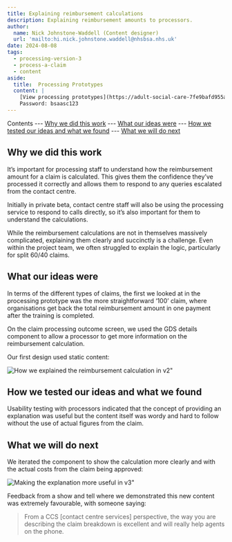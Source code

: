 ```yaml
---
title: Explaining reimbursement calculations
description: Explaining reimbursement amounts to processors.
author:
  name: Nick Johnstone-Waddell (Content designer)
  url: 'mailto:hi.nick.johnstone.waddell@nhsbsa.nhs.uk'
date: 2024-08-08
tags:
  - processing-version-3
  - process-a-claim
  - content
aside:
  title:  Processing Prototypes
  content: |
    [View processing prototypes](https://adult-social-care-7fe9bafd955a.herokuapp.com/version-index?area=Processing) 
    Password: bsaasc123
---
```


Contents
--- [Why we did this work](#why-we-did-this-work)
--- [What our ideas were](#what-our-ideas-were)
--- [How we tested our ideas and what we found](#how-we-tested-our-ideas-and-what-we-found)
--- [What we will do next](#what-we-will-do-next)

## Why we did this work

It’s important for processing staff to understand how the reimbursement amount for a claim is calculated. This gives them the confidence they’ve processed it correctly and allows them to respond to any queries escalated from the contact centre.

Initially in private beta, contact centre staff will also be using the processing service to respond to calls directly, so it’s also important for them to understand the calculations.

While the reimbursement calculations are not in themselves massively complicated, explaining them clearly and succinctly is a challenge. Even within the project team, we often struggled to explain the logic, particularly for split 60/40 claims.

## What our ideas were

In terms of the different types of claims, the first we looked at in the processing prototype was the more straightforward ‘100’ claim, where organisations get back the total reimbursement amount in one payment after the training is completed.

On the claim processing outcome screen, we used the GDS details component to allow a processor to get more information on the reimbursement calculation.

Our first design used static content:

![How we explained the reimbursement calculation in v2"](reimbursement-calculation-v2.png "How we explained the reimbursement calculation in v2")

## How we tested our ideas and what we found

Usability testing with processors indicated that the concept of providing an explanation was useful but the content itself was wordy and hard to follow without the use of actual figures from the claim.

## What we will do next

We iterated the component to show the calculation more clearly and with the actual costs from the claim being approved:

![Making the explanation more useful in v3"](reimbursement-calculation-v3.png "Making the explanation more useful in v3")

Feedback from a show and tell where we demonstrated this new content was extremely favourable, with someone saying:

> From a CCS [contact centre services] perspective, the way you are describing the claim breakdown is excellent and will really help agents on the phone.